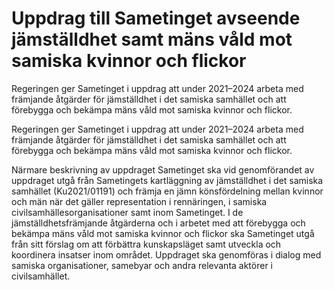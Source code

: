 # Uppdrag till Sametinget avseende jämställdhet samt mäns våld mot samiska kvinnor och flickor

Regeringen ger Sametinget i uppdrag att under 2021–2024 arbeta med främjande åtgärder för jämställdhet i det samiska samhället och att förebygga och bekämpa mäns våld mot samiska kvinnor och flickor.

Regeringen ger Sametinget i uppdrag att under 2021–2024 arbeta med främjande åtgärder för jämställdhet i det samiska samhället och att förebygga och bekämpa mäns våld mot samiska kvinnor och flickor.

Närmare beskrivning av uppdraget Sametinget ska vid genomförandet av uppdraget utgå från Sametingets kartläggning av jämställdhet i det samiska samhället (Ku2021/01191) och främja en jämn könsfördelning mellan kvinnor och män när det gäller representation i rennäringen, i samiska civilsamhällesorganisationer samt inom Sametinget. I de jämställdhetsfrämjande åtgärderna och i arbetet med att förebygga och bekämpa mäns våld mot samiska kvinnor och flickor ska Sametinget utgå från sitt förslag om att förbättra kunskapsläget samt utveckla och koordinera insatser inom området. Uppdraget ska genomföras i dialog med samiska organisationer, samebyar och andra relevanta aktörer i civilsamhället.
